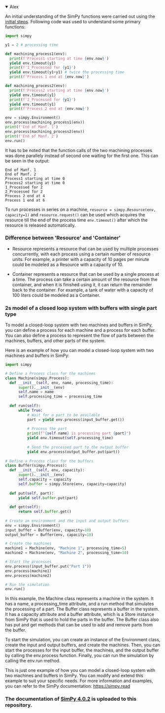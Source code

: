 <details open>
  <summary>Alex</summary>

  An initial understanding of the SimPy functions were carried out using the [initial steps](Documentations/simpy_tests.md). Following code was used to understand some primary functions:
  
  ```python
  import simpy

y1 = 2 # processing time

def machining_process1(env):
    print(f'Process1 starting at time {env.now}')
    yield env.timeout(y1)
    print(f'1_Processed for {y1}')
    yield env.timeout(y1+y1) # twice the processing time
    print(f'Process 1 end at {env.now}')

def machining_process2(env):
    print(f'Process2 starting at time {env.now}')
    yield env.timeout(y1)
    print(f'2_Processed for {y1}')
    yield env.timeout(y1)
    print(f'Process 2 end at {env.now}')

env = simpy.Environment()
env.process(machining_process1(env))
print(f'End of Manf. 1')
env.process(machining_process2(env))
print(f'End of Manf. 2')
env.run()
  ```
  
  It has to be noted that the function calls of the two machining processes was done parallely instead of second one waiting for the first one. This can be seen in the output:
  
  ```
End of Manf. 1
End of Manf. 2
Process1 starting at time 0
Process2 starting at time 0
1_Processed for 2
2_Processed for 2
Process 2 end at 4
Process 1 end at 6
  ```
  To run processes in series on a machine, ```resource = simpy.Resource(env, capacity=1)``` and ```resource.request()``` can be used which acquires the resource till the end of the process time ```env.timeout()``` after which the resource is released automatically.
  ### Difference between 'Resource' and 'Container'
  - Resource represents a resource that can be used by multiple processes concurrently, with each process using a certain number of resource units. For example, a printer with a capacity of 10 pages per minute could be modeled as a Resource with a capacity of 10.

  - Container represents a resource that can be used by a single process at a time. The process can take a certain amount of the resource from the container, and when it is finished using it, it can return the remainder back to the container. For example, a tank of water with a capacity of 100 liters could be modeled as a Container.
  
  ### 2s model of a closed loop system with buffers with single part type
  
  To model a closed-loop system with two machines and buffers in SimPy, you can define a process for each machine and a process for each buffer. You can also define a process to represent the flow of parts between the machines, buffers, and other parts of the system.

Here is an example of how you can model a closed-loop system with two machines and buffers in SimPy:
  
  ```python
  import simpy

# Define a Process class for the machines
class Machine(simpy.Process):
    def __init__(self, env, name, processing_time):
        super().__init__(env)
        self.name = name
        self.processing_time = processing_time
        
    def run(self):
        while True:
            # Wait for a part to be available
            part = yield env.process(input_buffer.get())
            
            # Process the part
            print(f"{self.name} is processing part {part}")
            yield env.timeout(self.processing_time)
            
            # Send the processed part to the output buffer
            yield env.process(output_buffer.put(part))
            
# Define a Process class for the buffers
class Buffer(simpy.Process):
    def __init__(self, env, capacity):
        super().__init__(env)
        self.capacity = capacity
        self.buffer = simpy.Store(env, capacity=capacity)
        
    def put(self, part):
        yield self.buffer.put(part)
        
    def get(self):
        return self.buffer.get()
        
# Create an environment and the input and output buffers
env = simpy.Environment()
input_buffer = Buffer(env, capacity=10)
output_buffer = Buffer(env, capacity=10)

# Create the machines
machine1 = Machine(env, "Machine 1", processing_time=5)
machine2 = Machine(env, "Machine 2", processing_time=10)

# Start the processes
env.process(input_buffer.put("Part 1"))
env.process(machine1)
env.process(machine2)

# Run the simulation
env.run()
```
  
In this example, the Machine class represents a machine in the system. It has a name, a processing_time attribute, and a run method that simulates the processing of a part. The Buffer class represents a buffer in the system. It has a capacity attribute and a buffer attribute, which is a Store instance from SimPy that is used to hold the parts in the buffer. The Buffer class also has put and get methods that can be used to add and remove parts from the buffer.

To start the simulation, you can create an instance of the Environment class, create the input and output buffers, and create the machines. Then, you can start the processes for the input buffer, the machines, and the output buffer by calling the env.process function. Finally, you can run the simulation by calling the env.run method.

This is just one example of how you can model a closed-loop system with two machines and buffers in SimPy. You can modify and extend this example to suit your specific needs. For more information and examples, you can refer to the SimPy documentation: https://simpy.read
  
  ### The documentation of [SimPy 4.0.2](Software_Documentations/SimPy_documentation.pdf) is uploaded to this repository.
  
</details>
